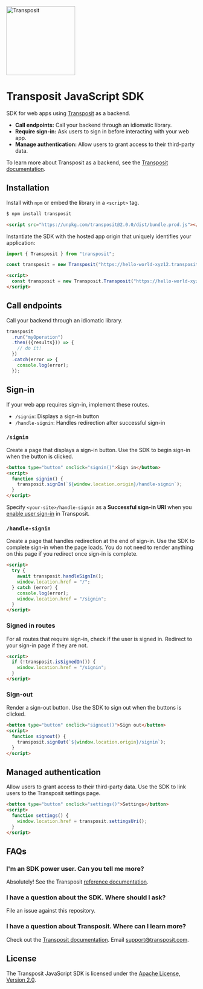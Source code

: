 <img src="https://www.transposit.com/img/transposit-logo-black.png" width="182px" alt="Transposit"/>

# Transposit JavaScript SDK

SDK for web apps using [Transposit](https://www.transposit.com) as a backend.

* **Call endpoints:** Call your backend through an idiomatic library.
* **Require sign-in:** Ask users to sign in before interacting with your web app.
* **Manage authentication:** Allow users to grant access to their third-party data.

To learn more about Transposit as a backend, see the [Transposit documentation](https://docs.transposit.com).

## Installation

Install with `npm` or embed the library in a `<script>` tag.

```bash
$ npm install transposit
```

```html
<script src="https://unpkg.com/transposit@2.0.0/dist/bundle.prod.js"></script>
```

Instantiate the SDK with the hosted app origin that uniquely identifies your application:

```javascript
import { Transposit } from "transposit";

const transposit = new Transposit("https://hello-world-xyz12.transposit.io");
```

```html
<script>
  const transposit = new Transposit.Transposit("https://hello-world-xyz12.transposit.io");
</script>
```

## Call endpoints

Call your backend through an idiomatic library.

```javascript
transposit
  .run("myOperation")
  .then(({results})) => {
    // do it!
  })
  .catch(error => {
    console.log(error);
  });
```

## Sign-in

If your web app requires sign-in, implement these routes.

* `/signin`: Displays a sign-in button
* `/handle-signin`: Handles redirection after successful sign-in

### `/signin`

Create a page that displays a sign-in button. Use the SDK to begin sign-in when the button is clicked.

```html
<button type="button" onclick="signin()">Sign in</button>
<script>
  function signin() {
    transposit.signIn(`${window.location.origin}/handle-signin`);
  }
</script>
```

Specify `<your-site>/handle-signin` as a **Successful sign-in URI** when you [enable user sign-in](https://docs.transposit.com/building/js-sdk) in Transposit.

### `/handle-signin`

Create a page that handles redirection at the end of sign-in. Use the SDK to complete sign-in when the page loads. You do not need to render anything on this page if you redirect once sign-in is complete.

```html
<script>
  try {
    await transposit.handleSignIn();
    window.location.href = "/";
  } catch (error) {
    console.log(error);
    window.location.href = "/signin";
  }
</script>
```

### Signed in routes

For all routes that require sign-in, check if the user is signed in. Redirect to your sign-in page if they are not.

```html
<script>
  if (!transposit.isSignedIn()) {
    window.location.href = "/signin";
  }
</script>
```

### Sign-out

Render a sign-out button. Use the SDK to sign out when the buttons is clicked.

```html
<button type="button" onclick="signout()">Sign out</button>
<script>
  function signout() {
    transposit.signOut(`${window.location.origin}/signin`);
  }
</script>
```

## Managed authentication

Allow users to grant access to their third-party data. Use the SDK to link users to the Transposit settings page.

```html
<button type="button" onclick="settings()">Settings</button>
<script>
  function settings() {
    window.location.href = transposit.settingsUri();
  }
</script>
```

## FAQs

### I'm an SDK power user. Can you tell me more?

Absolutely! See the Transposit [reference documentation](docs/reference.md).

### I have a question about the SDK. Where should I ask?

File an issue against this repository.

### I have a question about Transposit. Where can I learn more?

Check out the [Transposit documentation](https://docs.transposit.com). Email [support@transposit.com](mailto:support@transposit.com).

## License

The Transposit JavaScript SDK is licensed under the [Apache License, Version 2.0](https://www.apache.org/licenses/LICENSE-2.0).
